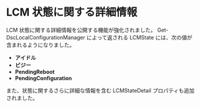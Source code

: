 # LCM 状態に関する詳細情報

LCM 状態に関する詳細情報を公開する機能が強化されました。 Get-DscLocalConfigurationManager によって返される LCMState には、次の値が含まれるようになりました。

* **アイドル**
* **ビジー**
* **PendingReboot**
* **PendingConfiguration**

また、状態に関するさらに詳細な情報を含む LCMStateDetail プロパティも追加されました。


<!--HONumber=Jun16_HO4-->



